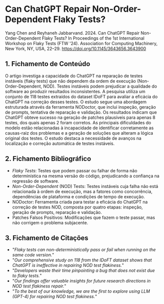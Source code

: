 # Can ChatGPT Repair Non-Order-Dependent Flaky Tests?

Yang Chen and Reyhaneh Jabbarvand. 2024. Can ChatGPT Repair Non-Order-Dependent Flaky Tests? In Proceedings of the 1st International Workshop on Flaky Tests (FTW '24). Association for Computing Machinery, New York, NY, USA, 22–29. https://doi.org/10.1145/3643656.3643900

## 1. Fichamento de Conteúdo

O artigo investiga a capacidade do ChatGPT na reparação de testes instáveis (flaky tests) que não dependem da ordem de execução (Non-Order-Dependent, NOD). Testes instáveis podem prejudicar a qualidade do software ao produzir resultados inconsistentes. A pesquisa utiliza um conjunto de 118 testes extraídos do dataset IDoFT para avaliar a eficácia do ChatGPT na correção desses testes. O estudo segue uma abordagem estruturada através da ferramenta NODoctor, que inclui inspeção, geração de prompts, tentativa de reparação e validação. Os resultados indicam que ChatGPT obteve sucesso na geração de patches plausíveis para apenas 8 testes, dos quais apenas 2 foram corretos. As principais dificuldades do modelo estão relacionadas à incapacidade de identificar corretamente as causas-raiz dos problemas e a geração de soluções que alteram a lógica original dos testes. O estudo destaca a necessidade de avanços na localização e correção automática de testes instáveis.

## 2. Fichamento Bibliográfico

- _Flaky Tests_: Testes que podem passar ou falhar de forma não determinística na mesma versão do código, prejudicando a confiança na regressão de software.
- _Non-Order-Dependent_ (NOD) Tests: Testes instáveis cuja falha não está relacionada à ordem de execução, mas a fatores como concorrência, dependências de plataforma e condições de tempo de execução.
- NODoctor: Ferramenta criada para testar a eficácia do ChatGPT na correção de testes NOD, composta por quatro etapas: inspeção, geração de prompts, reparação e validação.
- Patches Falsos Positivos: Modificações que fazem o teste passar, mas não corrigem o problema subjacente.

## 3. Fichamento de Citações

- "_Flaky tests can non-deterministically pass or fail when running on the same code version._"
- "_Our comprehensive study on 118 from the IDoFT dataset shows that ChatGPT is ineffective in repairing NOD test flakiness._"
- "_Developers waste their time pinpointing a bug that does not exist due to flaky tests._"
- "_Our findings offer valuable insights for future research directions in NOD test flakiness repair._"
- "_To the best of our knowledge, we are the first to explore using LLM (GPT-4) for repairing NOD test flakiness._"

